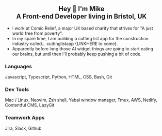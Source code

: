 <h2 align="center">Hey 👋 I'm Mike <br>A Front-end Developer living in Bristol, UK</h2>


- I work at Comic Relief, a major UK based charity that strives for "A just world free from poverty".
- In my spare time, I am building a cutting list app for the construction industry called... cuttinglistapp {LINKHERE to come}.
- Apparently before long those AI widget things are going to start eating our brains, but until then I'll probably keep pushing a bit of code.

### Languages
Javascript, Typescript, Python, HTML, CSS, Bash, Git

### Dev Tools
Mac / Linux, Neovim, Zsh shell, Yabai window manager, Tmux, AWS, Netlify, Contentful CMS, LazyGit

### Teamwork Apps
Jira, Slack, Github 

